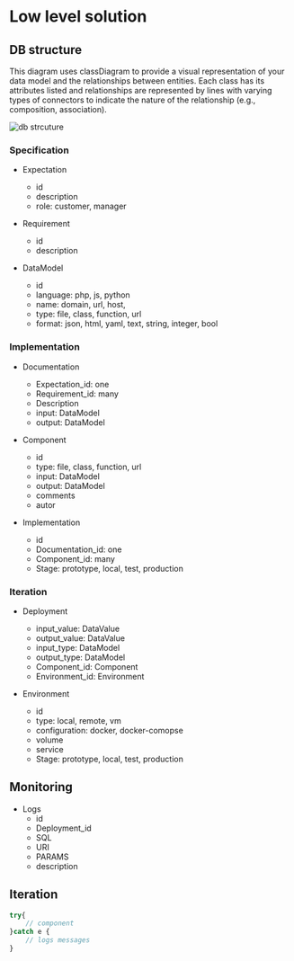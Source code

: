 # Low level solution

## DB structure

This diagram uses classDiagram to provide a visual representation of your data model and the relationships between entities. Each class has its attributes listed and relationships are represented by lines with varying types of connectors to indicate the nature of the relationship (e.g., composition, association).

![db strcuture](db_structure_2.png)


### Specification

+ Expectation
    + id  
    + description  
    + role: customer, manager

+ Requirement
    + id
    + description

+ DataModel
    + id
    + language: php, js, python
    + name: domain, url, host, 
    + type: file, class, function, url
    + format: json, html, yaml, text, string, integer, bool    





### Implementation

+ Documentation
    + Expectation_id: one
    + Requirement_id: many
    + Description
    + input: DataModel
    + output: DataModel

+ Component
    + id  
    + type: file, class, function, url
    + input: DataModel
    + output: DataModel
    + comments
    + autor


+ Implementation
    + id
    + Documentation_id: one
    + Component_id: many
    + Stage: prototype, local, test, production



### Iteration

+ Deployment
    + input_value: DataValue
    + output_value: DataValue
    + input_type: DataModel
    + output_type: DataModel
    + Component_id: Component
    + Environment_id: Environment
    
+ Environment
    + id
    + type: local, remote, vm  
    + configuration: docker, docker-comopse
    + volume
    + service
    + Stage: prototype, local, test, production


## Monitoring

 + Logs
    + id
    + Deployment_id
    + SQL
    + URI
    + PARAMS
    + description



## Iteration
```php
try{
    // component
}catch e {
    // logs messages
}
```
